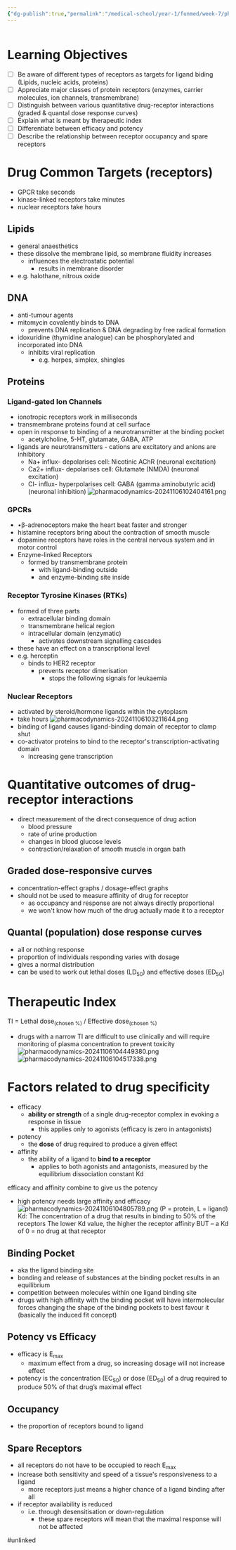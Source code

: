 ```yaml
---
{"dg-publish":true,"permalink":"/medical-school/year-1/funmed/week-7/pharmacodynamics/","tags":["funmed"]}
---
```


```table-of-contents
```
# Learning Objectives
- [ ] Be aware of different types of receptors as targets for ligand biding (Lipids, nucleic acids, proteins)
- [ ] Appreciate major classes of protein receptors (enzymes, carrier molecules, ion channels, transmembrane)
- [ ] Distinguish between various quantitative drug-receptor interactions (graded & quantal dose response curves)
- [ ] Explain what is meant by therapeutic index
- [ ] Differentiate between efficacy and potency
- [ ] Describe the relationship between receptor occupancy and spare receptors

# Drug Common Targets (receptors)
- GPCR take seconds
- kinase-linked receptors take minutes
- nuclear receptors take hours

## Lipids
- general anaesthetics
- these dissolve the membrane lipid, so membrane fluidity increases
	- influences the electrostatic potential
		- results in membrane disorder
- e.g. halothane, nitrous oxide

## DNA
- anti-tumour agents
- mitomycin covalently binds to DNA
	- prevents DNA replication & DNA degrading by free radical formation
- idoxuridine (thymidine analogue) can be phosphorylated and incorporated into DNA
	- inhibits viral replication
		- e.g. herpes, simplex, shingles

## Proteins
### Ligand-gated Ion Channels
- ionotropic receptors work in milliseconds
- transmembrane proteins found at cell surface
- open in response to binding of a neurotransmitter at the binding pocket
	- acetylcholine, 5-HT, glutamate, GABA, ATP
- ligands are neurotransmitters - cations are excitatory and anions are inhibitory
	- Na+ influx- depolarises cell: Nicotinic AChR (neuronal excitation)
	- Ca2+ influx- depolarises cell: Glutamate (NMDA) (neuronal excitation)
	- Cl- influx- hyperpolarises cell: GABA (gamma aminobutyric acid) (neuronal inhibition)
![pharmacodynamics-20241106102404161.png](/img/user/Medical%20School/Year%201/funmed/week%207/attachments/pharmacodynamics-20241106102404161.png)
### GPCRs
- •β-adrenoceptors make the heart beat faster and stronger
- histamine receptors bring about the contraction of smooth muscle
- dopamine receptors have roles in the central nervous system and in motor control
- Enzyme-linked Receptors
	- formed by transmembrane protein
		- with ligand-binding outside
		- and enzyme-binding site inside

### Receptor Tyrosine Kinases (RTKs)
- formed of three parts
	- extracellular binding domain
	- transmembrane helical region
	- intracellular domain (enzymatic)
		- activates downstream signalling cascades
- these have an effect on a transcriptional level
- e.g. herceptin
	- binds to HER2 receptor
		- prevents receptor dimerisation 
			- stops the following signals for leukaemia

### Nuclear Receptors
- activated by steroid/hormone ligands within the cytoplasm
- take hours
![pharmacodynamics-20241106103211644.png](/img/user/Medical%20School/Year%201/funmed/week%207/attachments/pharmacodynamics-20241106103211644.png)
- binding of ligand causes ligand-binding domain of receptor to clamp shut
- co-activator proteins to bind to the receptor's transcription-activating domain
	- increasing gene transcription

# Quantitative outcomes of drug-receptor interactions
- direct measurement of the direct consequence of drug action
	- blood pressure
	- rate of urine production
	- changes in blood glucose levels
	- contraction/relaxation of smooth muscle in organ bath

## Graded dose-responsive curves
- concentration-effect graphs / dosage-effect graphs
- should not be used to measure affinity of drug for receptor
	- as occupancy and response are not always directly proportional
	- we won't know how much of the drug actually made it to a receptor

## Quantal (population) dose response curves
- all or nothing response
- proportion of individuals responding varies with dosage
- gives a normal distribution
- can be used to work out lethal doses (LD<sub>50</sub>) and effective doses (ED<sub>50</sub>)

# Therapeutic Index
TI = Lethal dose<sub>(chosen %)</sub> / Effective dose<sub>(chosen %)</sub>
- drugs with a narrow TI are difficult to use clinically and will require monitoring of plasma concentration to prevent toxicity
![pharmacodynamics-20241106104449380.png](/img/user/Medical%20School/Year%201/funmed/week%207/attachments/pharmacodynamics-20241106104449380.png)
![pharmacodynamics-20241106104517338.png](/img/user/Medical%20School/Year%201/funmed/week%207/attachments/pharmacodynamics-20241106104517338.png)

# Factors related to drug specificity
- efficacy
	- **ability or strength** of a single drug-receptor complex in evoking a response in tissue
		- this applies only to agonists (efficacy is zero in antagonists)
- potency
	- the **dose** of drug required to produce a given effect
- affinity
	- the ability of a ligand to **bind to a receptor**
		- applies to both agonists and antagonists, measured by the equilibrium dissociation constant Kd

efficacy and affinity combine to give us the potency
- high potency needs large affinity and efficacy
![pharmacodynamics-20241106104805789.png](/img/user/Medical%20School/Year%201/funmed/week%207/attachments/pharmacodynamics-20241106104805789.png)
(P = protein, L = ligand)
Kd: The concentration of a drug that results in binding to 50% of the receptors
The lower Kd value, the higher the receptor affinity
BUT – a Kd of 0 = no drug at that receptor

## Binding Pocket
- aka the ligand binding site
- bonding and release of substances at the binding pocket results in an equilibrium
- competition between molecules within one ligand binding site
- drugs with high affinity with the binding pocket will have intermolecular forces changing the shape of the binding pockets to best favour it (basically the induced fit concept)

## Potency vs Efficacy
- efficacy is E<sub>max</sub>
	- maximum effect from a drug, so increasing dosage will not increase effect
- potency is the concentration (EC<sub>50</sub>) or dose (ED<sub>50</sub>) of a drug required to produce 50% of that drug’s maximal effect

## Occupancy
- the proportion of receptors bound to ligand

## Spare Receptors
- all receptors do not have to be occupied to reach E<sub>max</sub> 
- increase both sensitivity and speed of a tissue's responsiveness to a ligand
	- more receptors just means a higher chance of a ligand binding after all
- if receptor availability is reduced
	- i.e. through desensitisation or down-regulation
		- these spare receptors will mean that the maximal response will not be affected

#unlinked 